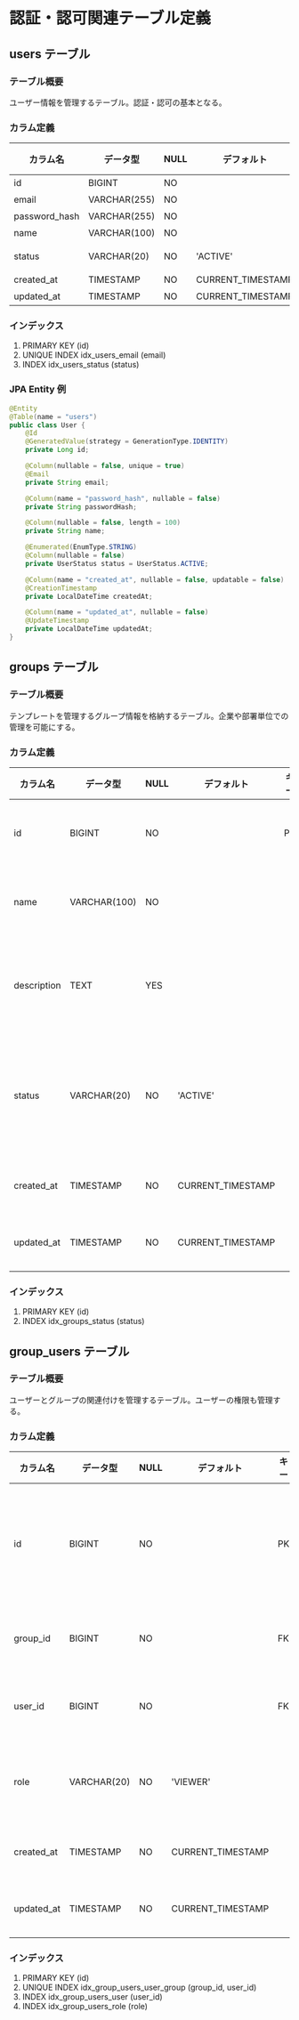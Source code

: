 # 認証・認可関連テーブル定義

## users テーブル

### テーブル概要
ユーザー情報を管理するテーブル。認証・認可の基本となる。

### カラム定義
| カラム名 | データ型 | NULL | デフォルト | キー | 説明 |
|---------|----------|------|------------|------|------|
| id | BIGINT | NO | | PK | ユーザーID |
| email | VARCHAR(255) | NO | | UQ | メールアドレス |
| password_hash | VARCHAR(255) | NO | | | パスワードハッシュ（BCrypt） |
| name | VARCHAR(100) | NO | | | ユーザー名 |
| status | VARCHAR(20) | NO | 'ACTIVE' | | ユーザーステータス（ACTIVE/INACTIVE/DELETED） |
| created_at | TIMESTAMP | NO | CURRENT_TIMESTAMP | | 作成日時 |
| updated_at | TIMESTAMP | NO | CURRENT_TIMESTAMP | | 更新日時 |

### インデックス
1. PRIMARY KEY (id)
2. UNIQUE INDEX idx_users_email (email)
3. INDEX idx_users_status (status)

### JPA Entity 例
```java
@Entity
@Table(name = "users")
public class User {
    @Id
    @GeneratedValue(strategy = GenerationType.IDENTITY)
    private Long id;

    @Column(nullable = false, unique = true)
    @Email
    private String email;

    @Column(name = "password_hash", nullable = false)
    private String passwordHash;

    @Column(nullable = false, length = 100)
    private String name;

    @Enumerated(EnumType.STRING)
    @Column(nullable = false)
    private UserStatus status = UserStatus.ACTIVE;

    @Column(name = "created_at", nullable = false, updatable = false)
    @CreationTimestamp
    private LocalDateTime createdAt;

    @Column(name = "updated_at", nullable = false)
    @UpdateTimestamp
    private LocalDateTime updatedAt;
}
```

## groups テーブル

### テーブル概要
テンプレートを管理するグループ情報を格納するテーブル。企業や部署単位での管理を可能にする。

### カラム定義
| カラム名 | データ型 | NULL | デフォルト | キー | 説明 |
|---------|----------|------|------------|------|------|
| id | BIGINT | NO | | PK | グループID |
| name | VARCHAR(100) | NO | | | グループ名 |
| description | TEXT | YES | | | グループの説明 |
| status | VARCHAR(20) | NO | 'ACTIVE' | | グループステータス |
| created_at | TIMESTAMP | NO | CURRENT_TIMESTAMP | | 作成日時 |
| updated_at | TIMESTAMP | NO | CURRENT_TIMESTAMP | | 更新日時 |

### インデックス
1. PRIMARY KEY (id)
2. INDEX idx_groups_status (status)

## group_users テーブル

### テーブル概要
ユーザーとグループの関連付けを管理するテーブル。ユーザーの権限も管理する。

### カラム定義
| カラム名 | データ型 | NULL | デフォルト | キー | 説明 |
|---------|----------|------|------------|------|------|
| id | BIGINT | NO | | PK | グループユーザーID |
| group_id | BIGINT | NO | | FK | グループID |
| user_id | BIGINT | NO | | FK | ユーザーID |
| role | VARCHAR(20) | NO | 'VIEWER' | | ユーザー権限 |
| created_at | TIMESTAMP | NO | CURRENT_TIMESTAMP | | 作成日時 |
| updated_at | TIMESTAMP | NO | CURRENT_TIMESTAMP | | 更新日時 |

### インデックス
1. PRIMARY KEY (id)
2. UNIQUE INDEX idx_group_users_user_group (group_id, user_id)
3. INDEX idx_group_users_user (user_id)
4. INDEX idx_group_users_role (role)